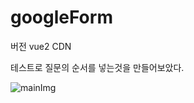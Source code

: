 # googleForm
버전 vue2 CDN


테스트로 질문의 순서를 넣는것을 만들어보았다.

![mainImg](https://github.com/firsthandcraft/googleForm/assets/97497153/7857684f-770a-4b8c-b141-e42d2b5cbae1)
